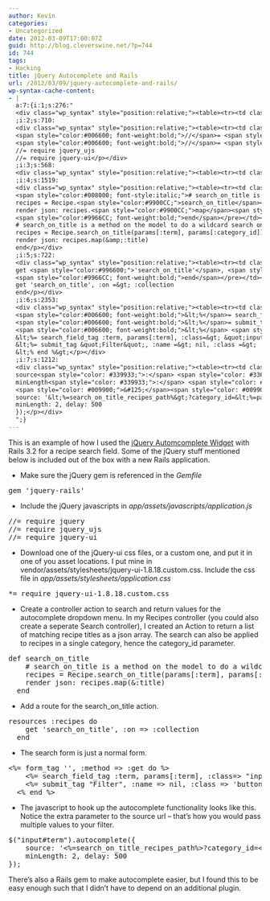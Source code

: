```yaml
---
author: Kevin
categories:
- Uncategorized
date: 2012-03-09T17:00:07Z
guid: http://blog.cleverswine.net/?p=744
id: 744
tags:
- Hacking
title: jQuery Autocomplete and Rails
url: /2012/03/09/jquery-autocomplete-and-rails/
wp-syntax-cache-content:
- |
  a:7:{i:1;s:276:"
  <div class="wp_syntax" style="position:relative;"><table><tr><td class="code"><pre class="ruby" style="font-family:monospace;">gem <span style="color:#996600;">'jquery-rails'</span></pre></td></tr></table><p class="theCode" style="display:none;">gem 'jquery-rails'</p></div>
  ;i:2;s:710:
  <div class="wp_syntax" style="position:relative;"><table><tr><td class="code"><pre class="ruby" style="font-family:monospace;"><span style="color:#006600; font-weight:bold;">//</span>= <span style="color:#CC0066; font-weight:bold;">require</span> jquery
  <span style="color:#006600; font-weight:bold;">//</span>= <span style="color:#CC0066; font-weight:bold;">require</span> jquery_ujs
  <span style="color:#006600; font-weight:bold;">//</span>= <span style="color:#CC0066; font-weight:bold;">require</span> jquery<span style="color:#006600; font-weight:bold;">-</span>ui</pre></td></tr></table><p class="theCode" style="display:none;">//= require jquery
  //= require jquery_ujs
  //= require jquery-ui</p></div>
  ;i:3;s:568:
  <div class="wp_syntax" style="position:relative;"><table><tr><td class="code"><pre class="ruby" style="font-family:monospace;"><span style="color:#006600; font-weight:bold;">*</span>= <span style="color:#CC0066; font-weight:bold;">require</span> jquery<span style="color:#006600; font-weight:bold;">-</span>ui<span style="color:#006600; font-weight:bold;">-</span>1.8.18.<span style="color:#9900CC;">custom</span>.<span style="color:#9900CC;">css</span></pre></td></tr></table><p class="theCode" style="display:none;">*= require jquery-ui-1.8.18.custom.css</p></div>
  ;i:4;s:1519:
  <div class="wp_syntax" style="position:relative;"><table><tr><td class="code"><pre class="ruby" style="font-family:monospace;">  <span style="color:#9966CC; font-weight:bold;">def</span> search_on_title
  <span style="color:#008000; font-style:italic;"># search_on_title is a method on the model to do a wildcard search on keyword</span>
  recipes = Recipe.<span style="color:#9900CC;">search_on_title</span><span style="color:#006600; font-weight:bold;">&#40;</span>params<span style="color:#006600; font-weight:bold;">&#91;</span><span style="color:#ff3333; font-weight:bold;">:term</span><span style="color:#006600; font-weight:bold;">&#93;</span>, params<span style="color:#006600; font-weight:bold;">&#91;</span><span style="color:#ff3333; font-weight:bold;">:category_id</span><span style="color:#006600; font-weight:bold;">&#93;</span><span style="color:#006600; font-weight:bold;">&#41;</span>
  render json: recipes.<span style="color:#9900CC;">map</span><span style="color:#006600; font-weight:bold;">&#40;</span><span style="color:#006600; font-weight:bold;">&amp;</span>:title<span style="color:#006600; font-weight:bold;">&#41;</span>
  <span style="color:#9966CC; font-weight:bold;">end</span></pre></td></tr></table><p class="theCode" style="display:none;">  def search_on_title
  # search_on_title is a method on the model to do a wildcard search on keyword
  recipes = Recipe.search_on_title(params[:term], params[:category_id])
  render json: recipes.map(&amp;:title)
  end</p></div>
  ;i:5;s:722:
  <div class="wp_syntax" style="position:relative;"><table><tr><td class="code"><pre class="ruby" style="font-family:monospace;">  resources <span style="color:#ff3333; font-weight:bold;">:recipes</span> <span style="color:#9966CC; font-weight:bold;">do</span>
  get <span style="color:#996600;">'search_on_title'</span>, <span style="color:#ff3333; font-weight:bold;">:on</span> <span style="color:#006600; font-weight:bold;">=&gt;</span> <span style="color:#ff3333; font-weight:bold;">:collection</span>
  <span style="color:#9966CC; font-weight:bold;">end</span></pre></td></tr></table><p class="theCode" style="display:none;">  resources :recipes do
  get 'search_on_title', :on =&gt; :collection
  end</p></div>
  ;i:6;s:2353:
  <div class="wp_syntax" style="position:relative;"><table><tr><td class="code"><pre class="ruby" style="font-family:monospace;">  <span style="color:#006600; font-weight:bold;">&lt;%</span>= form_tag <span style="color:#996600;">''</span>, <span style="color:#ff3333; font-weight:bold;">:method</span> <span style="color:#006600; font-weight:bold;">=&gt;</span> <span style="color:#ff3333; font-weight:bold;">:get</span> <span style="color:#9966CC; font-weight:bold;">do</span> <span style="color:#006600; font-weight:bold;">%&gt;</span>
  <span style="color:#006600; font-weight:bold;">&lt;%</span>= search_field_tag <span style="color:#ff3333; font-weight:bold;">:term</span>, params<span style="color:#006600; font-weight:bold;">&#91;</span><span style="color:#ff3333; font-weight:bold;">:term</span><span style="color:#006600; font-weight:bold;">&#93;</span>, :<span style="color:#9966CC; font-weight:bold;">class</span><span style="color:#006600; font-weight:bold;">=&gt;</span> <span style="color:#996600;">&quot;input-large&quot;</span> <span style="color:#006600; font-weight:bold;">%&gt;</span>
  <span style="color:#006600; font-weight:bold;">&lt;%</span>= submit_tag <span style="color:#996600;">&quot;Filter&quot;</span>, <span style="color:#ff3333; font-weight:bold;">:name</span> <span style="color:#006600; font-weight:bold;">=&gt;</span> <span style="color:#0000FF; font-weight:bold;">nil</span>, :<span style="color:#9966CC; font-weight:bold;">class</span> <span style="color:#006600; font-weight:bold;">=&gt;</span> <span style="color:#996600;">'button btn'</span>, <span style="color:#ff3333; font-weight:bold;">:id</span> <span style="color:#006600; font-weight:bold;">=&gt;</span> <span style="color:#996600;">&quot;search_bn&quot;</span> <span style="color:#006600; font-weight:bold;">%&gt;</span>
  <span style="color:#006600; font-weight:bold;">&lt;%</span> <span style="color:#9966CC; font-weight:bold;">end</span> <span style="color:#006600; font-weight:bold;">%&gt;</span></pre></td></tr></table><p class="theCode" style="display:none;">  &lt;%= form_tag '', :method =&gt; :get do %&gt;
  &lt;%= search_field_tag :term, params[:term], :class=&gt; &quot;input-large&quot; %&gt;
  &lt;%= submit_tag &quot;Filter&quot;, :name =&gt; nil, :class =&gt; 'button btn', :id =&gt; &quot;search_bn&quot; %&gt;
  &lt;% end %&gt;</p></div>
  ;i:7;s:1212:
  <div class="wp_syntax" style="position:relative;"><table><tr><td class="code"><pre class="javascript" style="font-family:monospace;">$<span style="color: #009900;">&#40;</span><span style="color: #3366CC;">&quot;input#term&quot;</span><span style="color: #009900;">&#41;</span>.<span style="color: #660066;">autocomplete</span><span style="color: #009900;">&#40;</span><span style="color: #009900;">&#123;</span>
  source<span style="color: #339933;">:</span> <span style="color: #3366CC;">'&lt;%=search_on_title_recipes_path%&gt;?category_id=&lt;%=params[:category_id]%&gt;'</span><span style="color: #339933;">,</span>
  minLength<span style="color: #339933;">:</span> <span style="color: #CC0000;">2</span><span style="color: #339933;">,</span> delay<span style="color: #339933;">:</span> <span style="color: #CC0000;">500</span>
  <span style="color: #009900;">&#125;</span><span style="color: #009900;">&#41;</span><span style="color: #339933;">;</span></pre></td></tr></table><p class="theCode" style="display:none;">$(&quot;input#term&quot;).autocomplete({
  source: '&lt;%=search_on_title_recipes_path%&gt;?category_id=&lt;%=params[:category_id]%&gt;',
  minLength: 2, delay: 500
  });</p></div>
  ";}
---
```


This is an example of how I used the <a href="http://jqueryui.com/demos/autocomplete/" target="_blank">jQuery Automcomplete Widget</a> with Rails 3.2 for a recipe search field. Some of the jQuery stuff mentioned below is included out of the box with a new Rails application.

  * Make sure the jQuery gem is referenced in the _Gemfile_

<pre lang="ruby">gem 'jquery-rails'</pre>

  * Include the jQuery javascripts in _app/assets/javascripts/application.js_

<pre lang="ruby">//= require jquery
//= require jquery_ujs
//= require jquery-ui</pre>

  * Download one of the jQuery-ui css files, or a custom one, and put it in one of you asset locations. I put mine in vendor/assets/stylesheets/jquery-ui-1.8.18.custom.css. Include the css file in _app/assets/stylesheets/application.css_

<pre lang="ruby">*= require jquery-ui-1.8.18.custom.css</pre>

  * Create a controller action to search and return values for the autocomplete dropdown menu. In my Recipes controller (you could also create a seperate Search controller), I created an Action to return a list of matching recipe titles as a json array. The search can also be applied to recipes in a single category, hence the category_id parameter.

<pre lang="ruby">def search_on_title
    # search_on_title is a method on the model to do a wildcard search on keyword
    recipes = Recipe.search_on_title(params[:term], params[:category_id])
    render json: recipes.map(&:title)
  end</pre>

  * Add a route for the search\_on\_title action.

<pre lang="ruby">resources :recipes do
    get 'search_on_title', :on => :collection
  end</pre>

  * The search form is just a normal form.

<pre lang="ruby">&lt;%= form_tag '', :method => :get do %>
	&lt;%= search_field_tag :term, params[:term], :class=> "input-large" %>
	&lt;%= submit_tag "Filter", :name => nil, :class => 'button btn', :id => "search_bn" %>
  &lt;% end %>         
</pre>

  * The javascript to hook up the autocomplete functionality looks like this. Notice the extra parameter to the source url &#8211; that&#8217;s how you would pass multiple values to your filter.

<pre lang="javascript">$("input#term").autocomplete({
    source: '&lt;%=search_on_title_recipes_path%>?category_id=&lt;%=params[:category_id]%>',
    minLength: 2, delay: 500
});</pre>

There&#8217;s also a Rails gem to make autocomplete easier, but I found this to be easy enough such that I didn&#8217;t have to depend on an additional plugin.